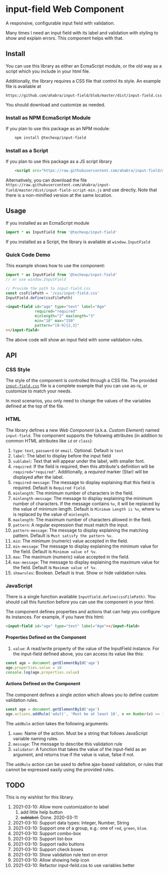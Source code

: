 # input-field Web Component
A responsive, configurable input field with validation.

Many times I need an input field with its label and validation with styling to
show and explain errors. This component helps with that.

## Install
You can use this library as either an EcmaScript module, or the old way
as a script which you include in your html file.

Additionally, the library requires a CSS file that control its style. An example file
is available at

    https://github.com/ahabra/input-field/blob/master/dist/input-field.css

You should download and customize as needed.

### Install as NPM EcmaScript Module
If you plan to use this package as an NPM module:

```bash
    npm install @techexp/input-field
```

### Install as a Script
If you plan to use this package as a JS script library

```html
    <script src="https://raw.githubusercontent.com/ahabra/input-field/master/dist/input-field-script-min.js"></script>
```

Alternatively, you can download the file
`https://raw.githubusercontent.com/ahabra/input-field/master/dist/input-field-script-min.js`
and use directly. Note that there is a non-minified version at the same location.

## Usage
If you installed as an EcmaScript module
```js
import * as InputField from '@techexp/input-field'
```

If you installed as a Script, the library is available at `window.InputField`

### Quick Code Demo
This example shows how to use the component:

```js
import * as InputField from '@techexp/input-field'
// or use window.InputField

// Provide the path to input-field.css
const cssFilePath = '/css/input-field.css'
InputField.define(cssFilePath)
```

```html
<input-field id="age" type="text" label="Age"
             required="required"
             minlength="2" maxlength="3"
             min="18" max="150"
             pattern="[0-9]{2,3}"
></input-field>
```

The above code will show an input field with some validation rules.

## API
### CSS Style
The style of the component is controlled through a CSS file.
The provided [`input-field.css`](https://github.com/ahabra/input-field/blob/master/dist/input-field.css)
file is a complete example that you can use as-is, or customize to match your needs.

In most scenarios, you only need to change the values of the variables defined at the top of the file.

### HTML
The library defines a new _Web Component_ (a.k.a. _Custom Element_) named `input-field`.
The component supports the following attributes
(in addition to common HTML attributes like `id` or `class`):

1. `type`: `text`, `password` or `email`.  Optional. Default is `text`
2. `label`: The label to display before the input field
3. `sublabel`: Text that will appear under the label, with smaller font.
4. `required`: If the field is required, then this attribute's definition will be `required="required"`.
    Additionally, a _required_ marker (Star) will be displayed after the label.
5. `required-message`: The message to display explaining that this field is required. Default is `Required Field`.
6. `minlength`: The minimum number of characters in the field.
7. `minlength-message`: The message to display explaining the minimum number of characters.
   If the message contains `%v`, it will be replaced by the value of minimum length. Default is
   `Minimum Length is %v`, where `%v` is replaced by the value of `minlength`.
8. `maxlength`: The maximum number of characters allowed in the field.
9. `pattern`: A regular expression that must match the input.
10. `pattern-message`: The message to display explaining the matching pattern. Default is
   `Must satisfy the pattern %v`.
11. `min`: The minimum (numeric) value accepted in the field.
12. `min-message`: The message to display explaining the minimum value for the field. Default is
    `Minimum value of %v`.
13. `max`: The maximum (numeric) value accepted in the field.
14. `max-message`: The message to display explaining the maximum value for the field. Default is
    `Maximum value of %v`.
15. `showrules`: Boolean. Default is true. Show or hide validation rules.


### JavaScript
There is a single function available `InputField.define(cssFilePath)`.
You should call this function before you can use the component in your html.

The component defines properties and actions that can help you configure its instances.
For example, if you have this html:

```html
<input-field id="age" type="text" label="Age"></input-field>
```

#### Properties Defined on the Component
1. `value`: A read/write property of the value of the InputField instance.
   For the input-field defined above, you can access its value like this:

```javascript
const age = document.getElementById('age')
age.properties.value = 10
console.log(age.properties.value)
```


#### Actions Defined on the Component
The component defines a single _action_ which allows you to define custom validation rules.

```javascript
const age = document.getElementById('age')
age.actions.addRule('adult', 'Must be at least 18', v => Number(v) >= 18)
```

The `addRule` action takes the following arguments:
1. `name`: Name of the action. Must be a string that follows JavaScript variable naming rules.
2. `message`: The message to describe this validation rule
3. `validator`: A function that takes the value of the input-field as an argument, and returns true
    if the value is value, false if not.

The `addRule` action can be used to define ajax-based validation, or rules that cannot be expressed
easily using the provided rules.

## TODO
This is my wishlist for this library.
1. 2021-03-10: Allow more customization to label
    1. add little help button
    2. ~~sublabel.~~ Done. 2020-03-11
2. 2021-03-10: Support data types: Integer, Number, String
3. 2021-03-10: Support one of a group, e.g.: one of `red`, `green`, `blue`.
4. 2021-03-10: Support combo-box
5. 2021-03-10: Support list-box
6. 2021-03-10: Support radio buttons
7. 2021-03-10: Support check boxes
8. 2021-03-10: Show validation rule text on error
9. 2021-03-10: Allow showing help icon
10. 2021-03-10: Refactor input-feild.css to use variables better
